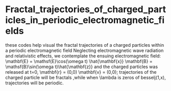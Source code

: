 # Fractal_trajectories_of_charged_particles_in_periodic_electromagnetic_fields
these codes help visual the fractal trajectories of a charged particles within a periodic electromagnetic field
Neglecting electromagnetic wave radiation and relativistic effects, we contemplate the ensuing electromagnetic field:
\mathbf{E} = \mathsf{E}\cos(\omega t) \hat{\mathbf{x}}
\mathbf{B} = \mathsf{B}\sin(\omega t)\hat{\mathbf{z}}
and the charged particles was released at t=0, \mathbf{r} = (0,0) \mathbf{v} = (0,0);
             trajectories of the charged particle will be fractals ,while when \lambda is zeros of besselj(1,x), trajectories will be periodic.

